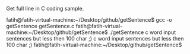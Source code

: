 Get full line in C coding sample.

fatih@fatih-virtual-machine:~/Desktop/github/getSentence$ gcc -o getSentence getSentence.c 
fatih@fatih-virtual-machine:~/Desktop/github/getSentence$ ./getSentence 
c
word
input sentences but less then 100 char ;)
c
word
input sentences but less then 100 char ;)
fatih@fatih-virtual-machine:~/Desktop/github/getSentence$ 
